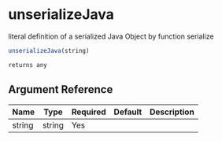 # unserializeJava

literal definition of a serialized Java Object by function serialize

```javascript
unserializeJava(string)
```

```javascript
returns any
```

## Argument Reference

| Name | Type | Required | Default | Description |
| --- | --- | --- | --- | --- |
| string | string | Yes |  |  |
